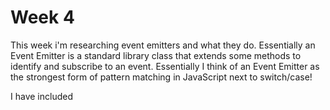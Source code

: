 # Week 4

This week i'm researching event emitters and what they do.  Essentially an Event Emitter is a standard library class that extends some methods to identify and subscribe to an event.  Essentially I think of an Event Emitter as the strongest form of pattern matching in JavaScript next to switch/case!

I have included
